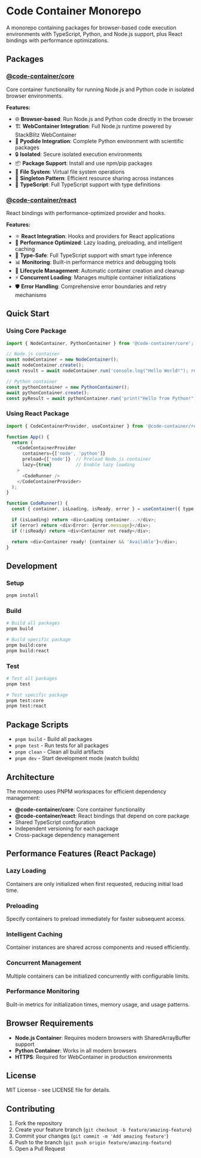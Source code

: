 # Code Container Monorepo

A monorepo containing packages for browser-based code execution environments with TypeScript, Python, and Node.js support, plus React bindings with performance optimizations.

## Packages

### [@code-container/core](./packages/code-container)
Core container functionality for running Node.js and Python code in isolated browser environments.

**Features:**
- 🌐 **Browser-based**: Run Node.js and Python code directly in the browser
- 🏗️ **WebContainer Integration**: Full Node.js runtime powered by StackBlitz WebContainer
- 🐍 **Pyodide Integration**: Complete Python environment with scientific packages
- 🔒 **Isolated**: Secure isolated execution environments
- 📦 **Package Support**: Install and use npm/pip packages
- 📁 **File System**: Virtual file system operations
- 🔄 **Singleton Pattern**: Efficient resource sharing across instances
- 🎯 **TypeScript**: Full TypeScript support with type definitions

### [@code-container/react](./packages/react-code-container)
React bindings with performance-optimized provider and hooks.

**Features:**
- ⚛️ **React Integration**: Hooks and providers for React applications
- 🚀 **Performance Optimized**: Lazy loading, preloading, and intelligent caching
- 🎯 **Type-Safe**: Full TypeScript support with smart type inference
- 📊 **Monitoring**: Built-in performance metrics and debugging tools
- 🔄 **Lifecycle Management**: Automatic container creation and cleanup
- ⚡ **Concurrent Loading**: Manages multiple container initializations
- 🛡️ **Error Handling**: Comprehensive error boundaries and retry mechanisms

## Quick Start

### Using Core Package

```typescript
import { NodeContainer, PythonContainer } from '@code-container/core';

// Node.js container
const nodeContainer = new NodeContainer();
await nodeContainer.create();
const result = await nodeContainer.run('console.log("Hello World!"); return 42;');

// Python container
const pythonContainer = new PythonContainer();
await pythonContainer.create();
const pyResult = await pythonContainer.run('print("Hello from Python!"); 2 + 3');
```

### Using React Package

```typescript
import { CodeContainerProvider, useContainer } from '@code-container/react';

function App() {
  return (
    <CodeContainerProvider
      containers={['node', 'python']}
      preload={['node']}  // Preload Node.js container
      lazy={true}         // Enable lazy loading
    >
      <CodeRunner />
    </CodeContainerProvider>
  );
}

function CodeRunner() {
  const { container, isLoading, isReady, error } = useContainer({ type: 'node' });

  if (isLoading) return <div>Loading container...</div>;
  if (error) return <div>Error: {error.message}</div>;
  if (!isReady) return <div>Container not ready</div>;

  return <div>Container ready! {container && 'Available'}</div>;
}
```

## Development

### Setup
```bash
pnpm install
```

### Build
```bash
# Build all packages
pnpm build

# Build specific package
pnpm build:core
pnpm build:react
```

### Test
```bash
# Test all packages
pnpm test

# Test specific package
pnpm test:core
pnpm test:react
```

## Package Scripts

- `pnpm build` - Build all packages
- `pnpm test` - Run tests for all packages
- `pnpm clean` - Clean all build artifacts
- `pnpm dev` - Start development mode (watch builds)

## Architecture

The monorepo uses PNPM workspaces for efficient dependency management:

- **@code-container/core**: Core container functionality
- **@code-container/react**: React bindings that depend on core package
- Shared TypeScript configuration
- Independent versioning for each package
- Cross-package dependency management

## Performance Features (React Package)

### Lazy Loading
Containers are only initialized when first requested, reducing initial load time.

### Preloading
Specify containers to preload immediately for faster subsequent access.

### Intelligent Caching
Container instances are shared across components and reused efficiently.

### Concurrent Management
Multiple containers can be initialized concurrently with configurable limits.

### Performance Monitoring
Built-in metrics for initialization times, memory usage, and usage patterns.

## Browser Requirements

- **Node.js Container**: Requires modern browsers with SharedArrayBuffer support
- **Python Container**: Works in all modern browsers
- **HTTPS**: Required for WebContainer in production environments

## License

MIT License - see LICENSE file for details.

## Contributing

1. Fork the repository
2. Create your feature branch (`git checkout -b feature/amazing-feature`)
3. Commit your changes (`git commit -m 'Add amazing feature'`)
4. Push to the branch (`git push origin feature/amazing-feature`)
5. Open a Pull Request